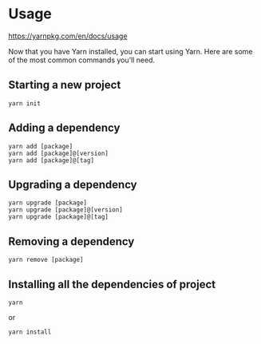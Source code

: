 # Usage

https://yarnpkg.com/en/docs/usage

Now that you have Yarn installed, you can start using Yarn. Here are some of the most common commands you’ll need.

## Starting a new project

```
yarn init
```

## Adding a dependency

```
yarn add [package]
yarn add [package]@[version]
yarn add [package]@[tag]
```

## Upgrading a dependency

```
yarn upgrade [package]
yarn upgrade [package]@[version]
yarn upgrade [package]@[tag]
```

## Removing a dependency

```
yarn remove [package]
```

## Installing all the dependencies of project

```
yarn
```

or

```
yarn install
```